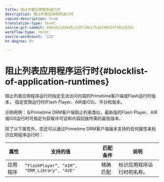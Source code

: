 ```yaml
---
title: 阻止列表应用程序运行时
description: 阻止列表应用程序运行时
copied-description: true
translation-type: tm+mt
source-git-commit: 89bdda1d4bd5c126f19ba75a819942df901183d1
workflow-type: tm+mt
source-wordcount: '121'
ht-degree: 0%

---
```



# 阻止列表应用程序运行时{#blocklist-of-application-runtimes}

阻止列表应用程序运行时指定无法访问内容的Primetime客户端或Flash运行时版本。 指定受限运行时(Flash Player、AIR或iOS)、平台和版本。

示例用例：与Primetime DRM客户端阻止列表类似，最新版的Flash Player、AIR或iOS运行时可指定为获取许可证和内容回放所需的最低版本。

除了以下属性外，您还可以通过Primetime DRM客户端版本支持的任何属性来标识应用程序运行时：

| **属性** | **支持的值** | **匹配条件** | **说明** |
|---|---|---|---|
| 应用程序 | `“FlashPlayer”, “AIR”, "DRM_Library", "AVE"` | 精确匹配 | 标识应用程序运行时的名称。 |

